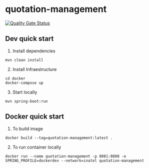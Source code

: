 # quotation-management

[![Quality Gate Status](https://sonarcloud.io/api/project_badges/measure?project=leonardoscalabrini_quotation-management&metric=alert_status)](https://sonarcloud.io/summary/new_code?id=leonardoscalabrini_quotation-management)

## Dev quick start ##

1. Install dependencies
````
mvn clean install
````

2. Install Infraestructure
````
cd docker
docker-compose up
````

3. Start locally
````
mvn spring-boot:run
````

## Docker quick start ##

1. To build image
````
docker build --tag=quotation-management:latest .
````

2. To run container locally
````
docker run --name quotation-management -p 8081:8080 -e SPRING_PROFILE=dockerdev --network=inatel quotation-management
````
